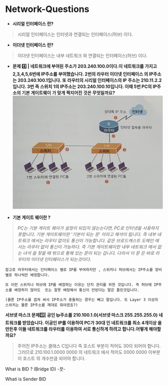 # Network-Questions
* **시리얼 인터페이스 란?**

>시리얼 인터페이스는 인터넷과 연결되는 인터페이스(허브) 이다.

* **이더넷 인터페이스 란?**

>이더넷 인터페이스는 내부 네트워크 와 연결되는 인터페이스(허브) 이다.

* **문제 4️⃣ | 네트워크에 부여된 주소가 203.240.100.0이다.이 네트워크를 가지고 2,3,4,5,6번에 IP주소를 부여했습니다. 2번의 라우터 이더넷 인터페이스 의 IP주소는 203.240.100.1입니다. 또 라우터의 시리얼 인터페이스의 IP 주소는 210.11.2.2 입니다. 3번 즉  스위치 1의 IP주소는 203.240.100.10입니다. 이때 5번 PC의 IP주소의 기본 게이트웨이 가 맞게 짝지어진 것은 무엇일까요?**
![ex_screenshot](../image/screenshot.jpg)

* **기본 게이트 웨이란 ?**

>*PC는 기본 게이트 웨이가 설정이 되있지 않는는다면, PC로 인터넷을 사용하지 못합니다.
기본 게이트웨이란 '기본이 되는 문' 이라고 해석이 됩니다. 즉 내부 네트워크 에서는 라우터 없이도 통신이 가능합니다. 같은 브로드캐스트 도메인 에서는 라우터 없이 통신이 가능하다. 즉 기본 게이트웨이란 내부 네트워크 에서 없는 녀석 을 찾을 때 밖으로 통해 있는 문이 되는 겁니다. 다라서 이 문 은 바로 라우터의 이더넷 인터페이스가 되는것이다.*

``` 
참고로 라우터에서는 인터페이스 별로 IP를 부여하지만 , 스위치나 허브에서는 IP주소를 장비별로 하나씩만 배정합니다.
```
``` 
또 이런 스위치나 허브에 IP를 배정하는 이유는 단지 관리를 위한 것입니다. 즉 허브에 IP주소를 배정하지 않아도  또는 잘못 배정해서 통신이 안된다는 말은 틀린것입니다.
```
```
(물론 IP주소를 겹쳐 써서 IP주소가 충돌하는 경우는 빼고 말입니다. 또 Layer 3 이상의 스위치는 물론 IP주소를 재대로 줘야겠죠?)
```
**서브넷 마스크 문제1️⃣| 공인 Ip주소를 210.100.1.0(서브넷 마스크 255.255.255.0) 네트워크를 받았습니다. 이공인 IP를 이용하여 PC가 30대 인 네트워크를 최소 4개이상 을 만든후 이들 네트워크를 라우터를 이용하여 서로 통신하게 하려고 합니다.어떻게 해야할까요?**

> 주어진 IP주소는 클래스 C입니다 즉 호스트 부분이 적어도 30이 되어야 합니다. 그러므로 210.100.1.0000 0000 의 네트워크 에서 적어도 0000 0000 이부분이 호스트 의 개수만큼 되어야 합니다.

What is BID ?
(Bridge ID) -끗-

Whati is Sender BID